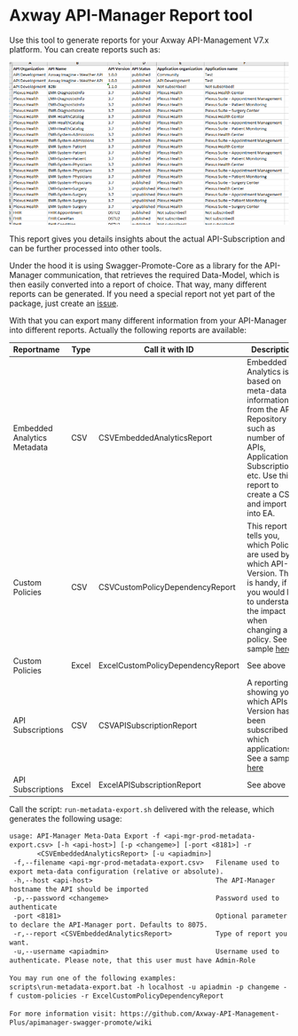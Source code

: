 # Axway API-Manager Report tool

Use this tool to generate reports for your Axway API-Management V7.x platform. You can create reports such as:

![API Subscription report][1]

This report gives you details insights about the actual API-Subscription and can be further processed into other tools.

Under the hood it is using Swagger-Promote-Core as a library for the API-Manager communication, that retrieves the required Data-Model, which is then easily converted into a report of choice. That way, many different reports can be generated. If you need a special report not yet part of the package, just create an [issue][2].

With that you can export many different information from your API-Manager into different reports. Actually the following reports are available:

|Reportname|Type|Call it with ID|Description|
|:---------|-----|---------------|-----------|
|Embedded Analytics Metadata|CSV|CSVEmbeddedAnalyticsReport|Embedded Analytics is based on meta-data information from the API-Repository such as number of APIs, Application-Subscriptions, etc. Use this report to create a CSV and import it into EA.|
|Custom Policies|CSV|CSVCustomPolicyDependencyReport|This report tells you, which Policies are used by which API-Version. This is handy, if you would like to understand the impact when changing a policy. See a sample [here][3]|
|Custom Policies|Excel|ExcelCustomPolicyDependencyReport|See above|
|API Subscriptions|CSV|CSVAPISubscriptionReport|A reporting showing you which APIs + Version has been subscribed by which applications. See a sample [here][1]|
|API Subscriptions|Excel|ExcelAPISubscriptionReport|See above|

Call the script: `run-metadata-export.sh` delivered with the release, which generates the following usage:
```
usage: API-Manager Meta-Data Export -f <api-mgr-prod-metadata-export.csv> [-h <api-host>] [-p <changeme>] [-port <8181>] -r
       <CSVEmbeddedAnalyticsReport> [-u <apiadmin>]
 -f,--filename <api-mgr-prod-metadata-export.csv>   Filename used to export meta-data configuration (relative or absolute).
 -h,--host <api-host>                               The API-Manager hostname the API should be imported
 -p,--password <changeme>                           Password used to authenticate
 -port <8181>                                       Optional parameter to declare the API-Manager port. Defaults to 8075.
 -r,--report <CSVEmbeddedAnalyticsReport>           Type of report you want.
 -u,--username <apiadmin>                           Username used to authenticate. Please note, that this user must have Admin-Role

You may run one of the following examples:
scripts\run-metadata-export.bat -h localhost -u apiadmin -p changeme -f custom-policies -r ExcelCustomPolicyDependencyReport

For more information visit: https://github.com/Axway-API-Management-Plus/apimanager-swagger-promote/wiki
```

[1]: images/API-Subscription-Report-Excel.png
[2]: ../../issues
[3]: images/custom-policy-export.png
